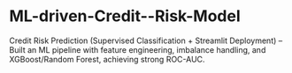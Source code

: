 # ML-driven-Credit--Risk-Model
Credit Risk Prediction (Supervised Classification + Streamlit Deployment) – Built an ML pipeline with feature engineering, imbalance handling, and XGBoost/Random Forest, achieving strong ROC-AUC.

